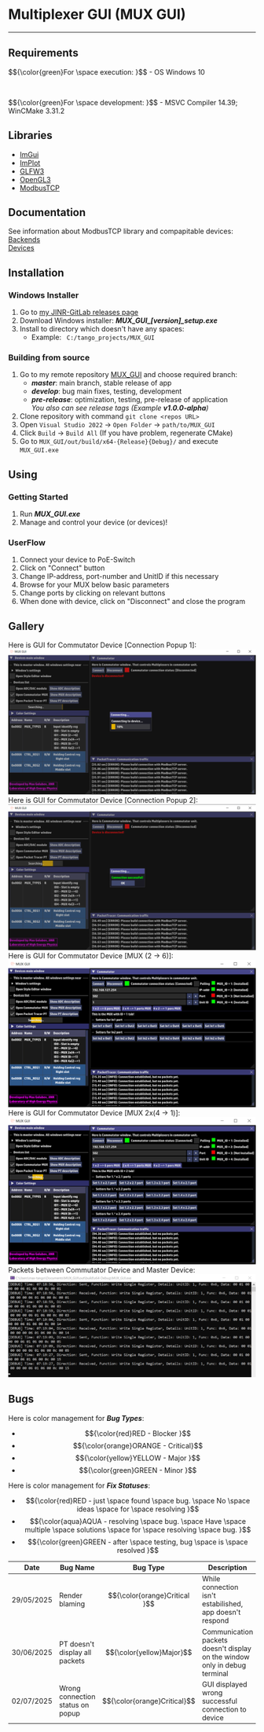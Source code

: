 # Multiplexer GUI (MUX GUI)
_________________________________________________________________________________

## Requirements

<p align=left> $${\color{green}For \space execution: }$$
- OS Windows 10 </p><br>

<p align=left>$${\color{green}For \space development: }$$
- MSVC Compiler 14.39; WinCMake 3.31.2 </p>

## Libraries

- [ImGui](https://github.com/ocornut/imgui)
- [ImPlot](https://github.com/epezent/implot)
- [GLFW3](https://www.glfw.org/)
- [OpenGL3](https://www.opengl.org/)
- [ModbusTCP](https://www.simplymodbus.ca/TCP.htm)

## Documentation
See information about ModbusTCP library and compapitable devices:<br>
[Backends](./docs/BACKENDS.md) <br>
[Devices](./docs/DEVICES.md) <br>

## Installation

### Windows Installer
1. Go to [my JINR-GitLab releases page](https://git.jinr.ru/SanchezRIwork/MUX_GUI/-/releases)
2. Download Windows installer: ***MUX_GUI_[version]_setup.exe***
3. Install to directory which doesn't have any spaces:
   - Example: ``` C:/tango_projects/MUX_GUI```
### Building from source
1. Go to my remote repository [MUX_GUI](https://git.jinr.ru/SanchezRIwork/MUX_GUI/-/tree/master?ref_type=heads) and choose required branch:
   - ***master***: main branch, stable release of app
   - ***develop***: bug main fixes, testing, development
   - ***pre-release***: optimization, testing, pre-release of application <br>
   _You also can see release tags (Example **v1.0.0-alpha**)_
2. Clone repository with command ```git clone <repos URL>```
3. Open ```Visual Studio 2022``` -> ```Open Folder``` -> ```path/to/MUX_GUI```
4. Click ```Build``` -> ```Build All``` (If you have problem, regenerate CMake)
5. Go to ```MUX_GUI/out/build/x64-{Release}{Debug}/``` and execute ```MUX_GUI.exe```

## Using

### Getting Started
1. Run ***MUX_GUI.exe***
2. Manage and control your device (or devices)!

### UserFlow
1. Connect your device to PoE-Switch
2. Click on "Connect" button
3. Change IP-address, port-number and UnitID if this necessary
4. Browse for your MUX below basic parameters
5. Change ports by clicking on relevant buttons
6. When done with device, click on "Disconnect" and close the program

## Gallery

Here is GUI for Commutator Device [Connection Popup 1]:<br>
![MUX GUI Interface 1](./include/images/mux_gui_8.PNG "MUX GUI connection popup 1")<br>
Here is GUI for Commutator Device [Connection Popup 2]:<br>
![MUX GUI Interface 2](./include/images/mux_gui_7.PNG "MUX GUI connection popup 2")<br>
Here is GUI for Commutator Device [MUX (2 &rarr; 6)]:<br>
![MUX GUI Interface 3](./include/images/mux_gui_5.PNG "MUX GUI main window 1")<br>
Here is GUI for Commutator Device [MUX 2x(4 &rarr; 1)]:<br>
![MUX GUI Interface 4](./include/images/mux_gui_6.PNG "MUX GUI main window 2")<br>
Packets between Commutator Device and Master Device:<br>
![MUX_GUI Console](./include/images/packets_mux_gui.png "MUX GUI Console packets")<br>

## Bugs
Here is color management for **_Bug Types_**:
- $${\color{red}RED - Blocker }$$
- $${\color{orange}ORANGE - Critical}$$
- $${\color{yellow}YELLOW - Major }$$
- $${\color{green}GREEN - Minor }$$

Here is color management for **_Fix Statuses_**:
- $${\color{red}RED - just \space found \space bug. \space No \space ideas \space for \space resolving }$$
- $${\color{aqua}AQUA - resolving \space bug. \space Have \space multiple \space solutions \space for \space resolving \space bug. }$$
- $${\color{green}GREEN - after \space testing, bug \space is \space resolved }$$

|Date|Bug Name|Bug Type|Description|Fix Ways|Fix Status|Fix Description|
|----|--------|--------|-----------|--------|----------|---------------|
|29/05/2025|Render blaming|$${\color{orange}Critical }$$| While connection isn't estabilished, app doesn't respond| Add Progress bar to render |$${\color{aqua}In \space Progress}$$|Add additional popup, but with syncronization problem|
|30/06/2025|PT doesn't display all packets|$${\color{yellow}Major}$$|Communication packets doesn't display on the window only in debug terminal|?|$${\color{red}Finded}$$|Nothing to describe|
|02/07/2025|Wrong connection status on popup|$${\color{orange}Critical}$$|GUI displayed wrong successful connection to device|Check logic of connection on frontend|$${\color{green} Resolved}$$|Add new if-else block to **_comm_modbus.connect()_**|